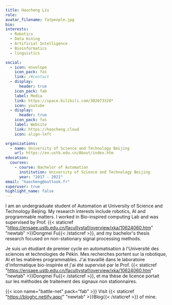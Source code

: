 ```yaml
---
title: Haocheng Liu
role:
avatar_filename: fatpeople.jpg
bio:
interests:
  - Robotics
  - Data mining
  - Artificial Intelligence
  - Bioinformatics
  - linguistics

social:
  - icon: envelope
    icon_pack: fas
    link: /#contact
  - display:
      header: true
    icon_pack: fab
    label: Media
    link: https://space.bilibili.com/302073328*
    icon: youtube
  - display:
      header: true
    icon_pack: fas
    label: Website
    link: https://haocheng.cloud
    icon: align-left

organizations:
  - name: University of Science and Technology Beijing
    url: https://en.ustb.edu.cn/About/index.htm
education:
  courses:
    - course: Bachelor of Automation
      institution: University of Science and Technology Beijing
      year: "2017 - 2021"
email: "haocheng@outlook.fr"
superuser: true
highlight_name: false
---
```

I am an undergraduate student of Automation at University of Science and Technology Beijing. My research interests include robotics, AI and programmable matters. I worked in Bio-inspired computing Lab and was supervised by Prof. {{< staticref "https://ensaee.ustb.edu.cn/facultystaf/overview/xka/10624060.htm" "newtab" >}}Dongmei Fu{{< /staticref >}}, and my bachelor's thesis research focused on non-stationary signal processing methods.

Je suis un étudiant de premier cycle en automatisation à l'Université des sciences et technologies de Pékin. Mes recherches portent sur la robotique, AI et les matières programmables. J'ai travaillé dans le laboratoire d'informatique bio-inspirée et j'ai été supervisé par le Prof. {{< staticref "https://ensaee.ustb.edu.cn/facultystaf/overview/xka/10624060.htm" "newtab" >}}Dongmei Fu{{< /staticref >}}, et ma thèse de licence portait sur les méthodes de traitement des signaux non stationnaires.

{{< icon name="battle-net" pack="fab" >}} Visit {{< staticref "https://bloghc.netlify.app/" "newtab" >}}Blog{{< /staticref >}} of mine.
